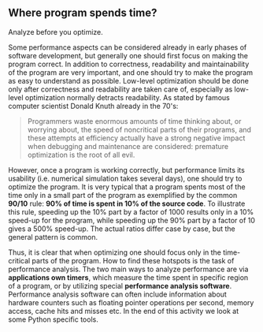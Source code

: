 <!-- Title: Where program spends time? -->

<!-- Short description:

Before a program can be optimized, one needs to find out the bottlenecks.
In this article we discuss some general principles when analysing performance.

-->

## Where program spends time?

Analyze before you optimize.

Some performance aspects can be considered already in early phases of
software development, but generally one should first focus on making the
program correct. In addition to correctness, readability and maintainability
of the program are very important, and one should try to make the program as
easy to understand as possible. Low-level optimization should be done only
after correctness and readability are taken care of, especially as low-level
optimization normally detracts readability. As stated by famous computer
scientist Donald Knuth already in the 70's:

> Programmers waste enormous amounts of time thinking about, or worrying about,
> the speed of noncritical parts of their programs, and these attempts at
> efficiency actually have a strong negative impact when debugging and
> maintenance are considered: premature optimization is the root of all evil.

However, once a program is working correctly, but performance limits its
usability (i.e. numerical simulation takes several days), one should try to
optimize the program. It is very typical that a program spents most of the
time only in a small part of the program as exemplified by the common
**90/10** rule: **90% of time is spent in 10% of the source code**. To
illustrate this rule, speeding up the 10% part by a factor of 1000 results
only in a 10% speed-up for the program, while speeding up the 90% part by a
factor of 10 gives a 500% speed-up. The actual ratios differ case by case, but
the general pattern is common.

Thus, it is clear that when optimizing one should focus only in the
time-critical parts of the program. How to find these hotspots is the task of
performance analysis. The two main ways to analyze performance are via
**applications own timers**, which measure the time spent in specific region
of a program, or by utilizing special **performance analysis software**.
Performance analysis software can often include information about hardware
counters such as floating pointer operations per second, memory access, cache
hits and misses etc. In the end of this activity we look at some Python
specific tools.
